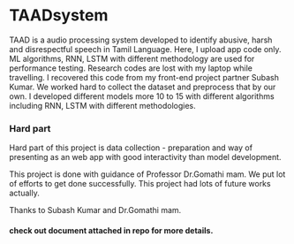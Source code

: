 # TAADsystem
TAAD is a audio processing system developed to identify abusive, harsh and disrespectful speech in Tamil Language. Here, I upload app code only. ML algorithms, RNN, LSTM with different methodology are used for performance testing.
Research codes are lost with my laptop while travelling. I recovered this code from my front-end project partner Subash Kumar. 
We worked hard to collect the dataset and preprocess that by our own. I developed different models more 10 to 15 with different algorithms including RNN, LSTM with different methodologies. 

### Hard part
Hard part of this project is data collection - preparation and way of presenting as an web app with good interactivity than model development.

This project is done with guidance of Professor Dr.Gomathi mam.
We put lot of efforts to get done successfully. This project had lots of future works actually.

Thanks to Subash Kumar and Dr.Gomathi mam.
#### check out document attached in repo for more details.

